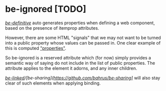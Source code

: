 # be-ignored [TODO]

*[be-definitive](https://github.com/bahrus/be-definitive)* auto generates properties when defining a web component, based on the presence of itemprop attributes.

However, there are some HTML "signals" that we may not want to be turned into a public property whose values can be passed in.  One clear example of this is computed ["properties"](https://githuc.com/bahrus/be-sides).

So be-ignored is a reserved attribute which (for now) simply provides a semantic way of saying do not include in the list of public properties.  The attribute applies to the element it adorns, and any inner children.

*[be-linked](https://github.com/bahrus/be-linked)/[be-sharing](https://github.com/bahrus/be-sharing]* will also stay clear of such elements when applying binding.